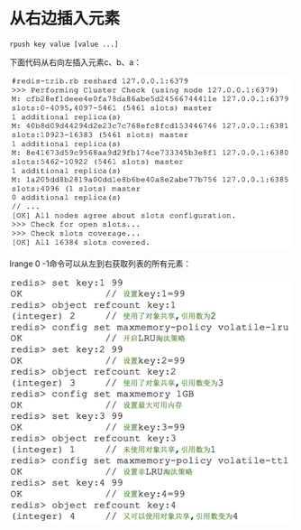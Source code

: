 # 从右边插入元素

```text
rpush key value [value ...]
```

下面代码从右向左插入元素c、b、a：

![](../../.gitbook/assets/image%20%28170%29.png)

lrange 0 -1命令可以从左到右获取列表的所有元素：

![](../../.gitbook/assets/image%20%28133%29.png)

